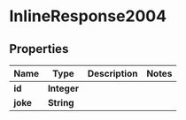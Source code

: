 

# InlineResponse2004

## Properties

Name | Type | Description | Notes
------------ | ------------- | ------------- | -------------
**id** | **Integer** |  | 
**joke** | **String** |  | 



